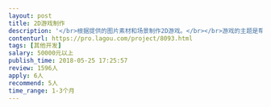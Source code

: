 ```yaml
---                
layout: post       
title: 2D游戏制作           
description: '</br>根据提供的图片素材和场景制作2D游戏。</br></br>游戏的主题是帮助3 ~ 12岁的孩子学习数学思维，属于教育类游戏。</br></br>详细需求需要讨论交流。</br>'     
contenturl: https://pro.lagou.com/project/8093.html      
tags: [其他开发]            
salary: 50000元以上          
publish_time: 2018-05-25 17:25:57         
review: 1596人                   
apply: 6人                   
recommend: 5人                   
time_range: 1-3个月              
---                 
```

